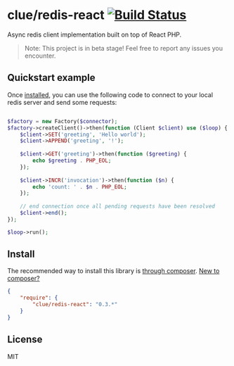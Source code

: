 # clue/redis-react [![Build Status](https://travis-ci.org/clue/reactphp-redis.png?branch=master)](https://travis-ci.org/clue/reactphp-redis)

Async redis client implementation built on top of React PHP.

> Note: This project is in beta stage! Feel free to report any issues you encounter.

## Quickstart example

Once [installed](#install), you can use the following code to connect to your
local redis server and send some requests:

```php

$factory = new Factory($connector);
$factory->createClient()->then(function (Client $client) use ($loop) {
    $client->SET('greeting', 'Hello world');
    $client->APPEND('greeting', '!');
    
    $client->GET('greeting')->then(function ($greeting) {
        echo $greeting . PHP_EOL;
    });
    
    $client->INCR('invocation')->then(function ($n) {
        echo 'count: ' . $n . PHP_EOL;
    });
    
    // end connection once all pending requests have been resolved
    $client->end();
});

$loop->run();
```

## Install

The recommended way to install this library is [through composer](http://getcomposer.org). [New to composer?](http://getcomposer.org/doc/00-intro.md)

```JSON
{
    "require": {
        "clue/redis-react": "0.3.*"
    }
}
```

## License

MIT

